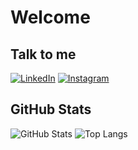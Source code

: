 # Welcome

## Talk to me

[![LinkedIn](https://img.shields.io/badge/LinkedIn-000?style=for-the-badge&logo=linkedin&logoColor=0E76A8)](https://www.linkedin.com/in/matheus-marques-dellias-bastos-a8ab7b213/)
[![Instagram](https://img.shields.io/badge/Instagram-000?style=for-the-badge&logo=instagram)](https://www.instagram.com/mathdellias/)

## GitHub Stats

![GitHub Stats](https://github-readme-stats.vercel.app/api?username=mmdellias&theme=transparent&bg_color=000&border_color=30A3DC&show_icons=true&icon_color=30A3DC&title_color=E94D5F&text_color=FFF)
![Top Langs](https://github-readme-stats-git-masterrstaa-rickstaa.vercel.app/api/top-langs/?username=mmdellias&bg_color=000&border_color=30A3DC&title_color=E94D5F&text_color=FFF)
